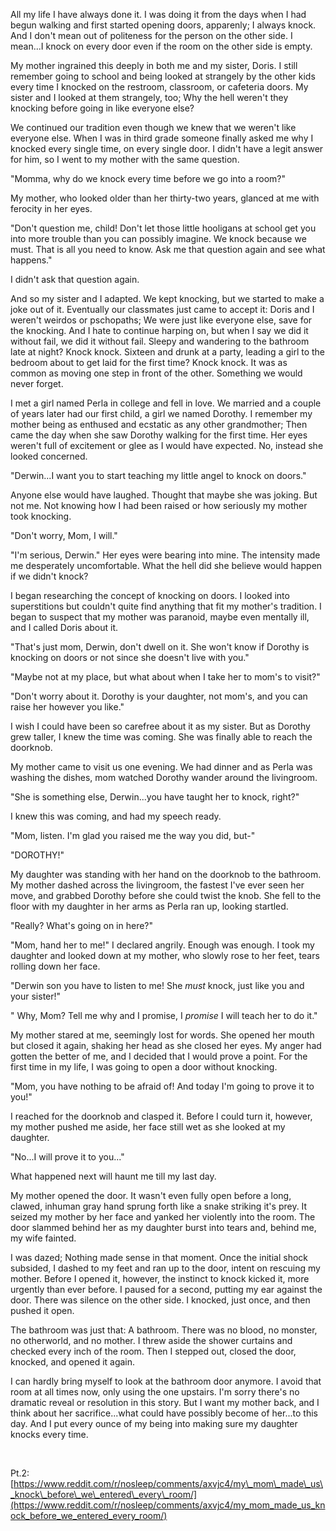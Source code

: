 All my life I have always done it. I was doing it from the days when I had begun walking and first started opening doors, apparenly; I always knock. And I don't mean out of politeness for the person on the other side. I mean...I knock on every door even if the room on the other side is empty.

My mother ingrained this deeply in both me and my sister, Doris. I still remember going to school and being looked at strangely by the other kids every time I knocked on the restroom, classroom, or cafeteria doors. My sister and I looked at them strangely, too; Why the hell weren't they knocking before going in like everyone else?

We continued our tradition even though we knew that we weren't like everyone else. When I was in third grade someone finally asked me why I knocked every single time, on every single door. I didn't have a legit answer for him, so I went to my mother with the same question.

"Momma, why do we knock every time before we go into a room?"

My mother, who looked older than her thirty-two years, glanced at me with ferocity in her eyes.

"Don't question me, child! Don't let those little hooligans at school get you into more trouble than you can possibly imagine. We knock because we must. That is all you need to know. Ask me that question again and see what happens."

I didn't ask that question again.

And so my sister and I adapted. We kept knocking, but we started to make a joke out of it. Eventually our classmates just came to accept it: Doris and I weren't weirdos or pschopaths; We were just like everyone else, save for the knocking. And I hate to continue harping on, but when I say we did it without fail, we did it without fail. Sleepy and wandering to the bathroom late at night? Knock knock. Sixteen and drunk at a party, leading a girl to the bedroom about to get laid for the first time? Knock knock. It was as common as moving one step in front of the other. Something we would never forget.

I met a girl named Perla in college and fell in love. We married and a couple of years later had our first child, a girl we named Dorothy. I remember my mother being as enthused and ecstatic as any other grandmother; Then came the day when she saw Dorothy walking for the first time. Her eyes weren't full of excitement or glee as I would have expected. No, instead she looked concerned.

"Derwin...I want you to start teaching my little angel to knock on doors."

Anyone else would have laughed. Thought that maybe she was joking. But not me. Not knowing how I had been raised or how seriously my mother took knocking.

"Don't worry, Mom, I will."

"I'm serious, Derwin." Her eyes were bearing into mine. The intensity made me desperately uncomfortable. What the hell did she believe would happen if we didn't knock?

I began researching the concept of knocking on doors. I looked into superstitions but couldn't quite find anything that fit my mother's tradition. I began to suspect that my mother was paranoid, maybe even mentally ill, and I called Doris about it.

"That's just mom, Derwin, don't dwell on it. She won't know if Dorothy is knocking on doors or not since she doesn't live with you."

"Maybe not at my place, but what about when I take her to mom's to visit?"

"Don't worry about it. Dorothy is your daughter, not mom's, and you can raise her however you like."

I wish I could have been so carefree about it as my sister. But as Dorothy grew taller, I knew the time was coming. She was finally able to reach the doorknob.

My mother came to visit us one evening. We had dinner and as Perla was washing the dishes, mom watched Dorothy wander around the livingroom.

"She is something else, Derwin...you have taught her to knock, right?"

I knew this was coming, and had my speech ready.

"Mom, listen. I'm glad you raised me the way you did, but-"

"DOROTHY!"

My daughter was standing with her hand on the doorknob to the bathroom. My mother dashed across the livingroom, the fastest I've ever seen her move, and grabbed Dorothy before she could twist the knob. She fell to the floor with my daughter in her arms as Perla ran up, looking startled.

"Really? What's going on in here?"

"Mom, hand her to me!" I declared angrily. Enough was enough. I took my daughter and looked down at my mother, who slowly rose to her feet, tears rolling down her face.

"Derwin son you have to listen to me! She *must* knock, just like you and your sister!"

" Why, Mom? Tell me why and I promise, I *promise* I will teach her to do it."

My mother stared at me, seemingly lost for words. She opened her mouth but closed it again, shaking her head as she closed her eyes. My anger had gotten the better of me, and I decided that I would prove a point. For the first time in my life, I was going to open a door without knocking.

"Mom, you have nothing to be afraid of! And today I'm going to prove it to you!"

I reached for the doorknob and clasped it. Before I could turn it, however, my mother pushed me aside, her face still wet as she looked at my daughter.

"No...I will prove it to you..."

What happened next will haunt me till my last day.

My mother opened the door. It wasn't even fully open before a long, clawed, inhuman gray hand sprung forth like a snake striking it's prey. It seized my mother by her face and yanked her violently into the room. The door slammed behind her as my daughter burst into tears and, behind me, my wife fainted.

I was dazed; Nothing made sense in that moment. Once the initial shock subsided, I dashed to my feet and ran up to the door, intent on rescuing my mother. Before I opened it, however, the instinct to knock kicked it, more urgently than ever before. I paused for a second, putting my ear against the door. There was silence on the other side. I knocked, just once, and then pushed it open.

The bathroom was just that: A bathroom. There was no blood, no monster, no otherworld, and no mother. I threw aside the shower curtains and checked every inch of the room. Then I stepped out, closed the door, knocked, and opened it again.

I can hardly bring myself to look at the bathroom door anymore. I avoid that room at all times now, only using the one upstairs. I'm sorry there's no dramatic reveal or resolution in this story. But I want my mother back, and I think about her sacrifice...what could have possibly become of her...to this day. And I put every ounce of my being into making sure my daughter knocks every time.

&#x200B;

Pt.2: [https://www.reddit.com/r/nosleep/comments/axvjc4/my\_mom\_made\_us\_knock\_before\_we\_entered\_every\_room/](https://www.reddit.com/r/nosleep/comments/axvjc4/my_mom_made_us_knock_before_we_entered_every_room/)

&#x200B;